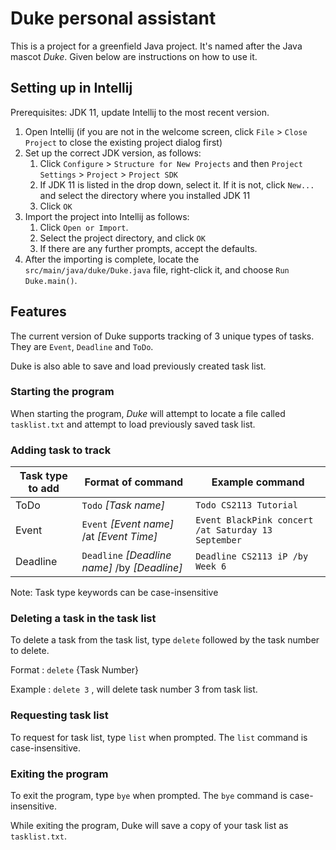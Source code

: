 # Duke personal assistant

This is a project for a greenfield Java project. It's named after the Java mascot _Duke_. Given below are instructions on how to use it.


## Setting up in Intellij

Prerequisites: JDK 11, update Intellij to the most recent version.

1. Open Intellij (if you are not in the welcome screen, click `File` > `Close Project` to close the existing project dialog first)
1. Set up the correct JDK version, as follows:
   1. Click `Configure` > `Structure for New Projects` and then `Project Settings` > `Project` > `Project SDK`
   1. If JDK 11 is listed in the drop down, select it. If it is not, click `New...` and select the directory where you installed JDK 11
   1. Click `OK`
1. Import the project into Intellij as follows:
   1. Click `Open or Import`.
   1. Select the project directory, and click `OK`
   1. If there are any further prompts, accept the defaults.
1. After the importing is complete, locate the `src/main/java/duke/Duke.java` file, right-click it, and choose `Run Duke.main()`. 

## Features

The current version of Duke supports tracking of 3 unique types of tasks.
They are `Event`, `Deadline` and `ToDo`.

Duke is also able to save and load previously created task list.

### Starting the program
When starting the program, _Duke_ will attempt to locate a file called `tasklist.txt` and attempt to load previously saved task list.

### Adding task to track
| Task type to add | Format of command | Example command
|---|---|---
|ToDo | `Todo` _[Task name]_ | `Todo CS2113 Tutorial`
|Event | `Event` _[Event name]_ /at _[Event Time]_ | `Event BlackPink concert /at Saturday 13 September`
|Deadline| `Deadline` _[Deadline name]_ /by _[Deadline]_ | `Deadline CS2113 iP /by Week 6`

Note: Task type keywords can be case-insensitive

### Deleting a task in the task list
To delete a task from the task list, type `delete` followed by the task number to delete.

Format : `delete` {Task Number}

Example : `delete 3` , will delete task number 3 from task list.

### Requesting task list
To request for task list, type `list` when prompted. The `list` command is case-insensitive.

### Exiting the program
To exit the program, type `bye` when prompted. The `bye` command is case-insensitive.

While exiting the program, Duke will save a copy of your task list as `tasklist.txt`.




